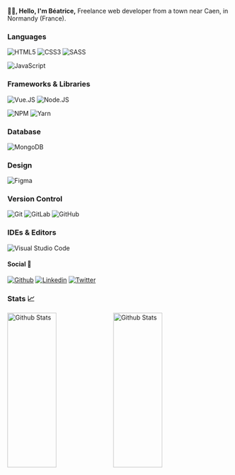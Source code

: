 <p>
  <strong>👋🏽, Hello, I'm Béatrice,</strong> Freelance web developer from a town near Caen, in Normandy (France)</b>.
</p>

### Languages

![HTML5](https://img.shields.io/badge/-HTML5-%23E44D27?style=for-the-badge&logo=html5&logoColor=ffffff)
![CSS3](https://img.shields.io/badge/-CSS3-%231572B6?style=for-the-badge&logo=css3) 
![SASS](https://img.shields.io/badge/SASS-hotpink.svg?style=for-the-badge&logo=SASS&logoColor=white)

![JavaScript](https://img.shields.io/badge/JAVASCRIPT-323330?style=for-the-badge&logo=javascript&logoColor=F7DF1E)

### Frameworks & Libraries
![Vue.JS](https://img.shields.io/badge/-Vue-4fc08d?style=flat-square&logo=Vue.js&logoColor=ffffff)
![Node.JS](https://img.shields.io/badge/NODE.JS-43853D?style=for-the-badge&logo=node.js&logoColor=ffffff)

![NPM](https://img.shields.io/badge/NPM-%23000000.svg?style=for-the-badge&logo=npm&logoColor=white)
![Yarn](https://img.shields.io/badge/yarn-%232C8EBB.svg?style=for-the-badge&logo=yarn&logoColor=white)

### Database
<img alt="MongoDB" src="https://img.shields.io/badge/-MongoDB-13aa52?style=flat-square&logo=mongodb&logoColor=white" />

### Design

![Figma](https://img.shields.io/badge/figma-%23F24E1E.svg?style=for-the-badge&logo=figma&logoColor=white)

### Version Control

![Git](https://img.shields.io/badge/git-%23F05033.svg?style=for-the-badge&logo=git&logoColor=white)
![GitLab](https://img.shields.io/badge/gitlab-%23181717.svg?style=for-the-badge&logo=gitlab&logoColor=white)
![GitHub](https://img.shields.io/badge/github-%23121011.svg?style=for-the-badge&logo=github&logoColor=white)

### IDEs & Editors

![Visual Studio Code](https://img.shields.io/badge/Visual%20Studio%20Code-0078d7.svg?style=for-the-badge&logo=visual-studio-code&logoColor=white)

#### Social 👥
[![Github](https://img.shields.io/badge/GitHub-%2312100E.svg?&style=for-the-badge&logo=Github&logoColor=white)](https://github.com/bea14)
[![Linkedin](https://img.shields.io/badge/-Djadda%20Farid-black?style=for-the-badge&logo=Linkedin)](https://www.linkedin.com/in/béatrice-moulin-beltrame/)
[![Twitter](https://img.shields.io/badge/twitter-%231DA1F2.svg?&style=for-the-badge&logo=twitter&logoColor=white)](https://twitter.com/beamb14)

### Stats 📈

<img align="left" width="47%" height="350px" src="https://github-readme-stats.vercel.app/api?username=bea14&hide=stars&show_icons=true&theme=graywhite" alt="Github Stats"/>

<img align="left" width="47%" height="350px" src="https://github-readme-stats.vercel.app/api/top-langs/?username=bea14&layout=compact&theme=graywhite" alt="Github Stats"/> 

